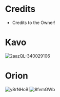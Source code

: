 # Credits

- Credits to the Owner!

# Kavo

![2aazQL-340029106](https://user-images.githubusercontent.com/111982858/206394519-891f9542-5486-4acd-a5f9-66b3ac0c8ae7.png)

# Orion

![y8rNHoB](https://user-images.githubusercontent.com/111982858/206397868-21f5b6c2-1acb-4884-b9bd-130d637a6bf4.png)
![8fvmGWb](https://user-images.githubusercontent.com/111982858/206398094-d6edd79c-27b1-4e1e-9279-111135532612.png)

